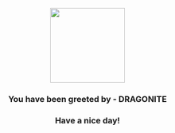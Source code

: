 <p align="center">
            <img src="https://raw.githubusercontent.com/PokeAPI/sprites/master/sprites/pokemon/149.png" width="150" height="150">
          </p>
          <h3 align="center">You have been greeted by - <b>DRAGONITE</b></h3>
          <h3 align="center">Have a nice day!</h3>
